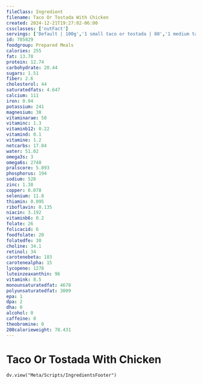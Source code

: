 ```yaml
---
fileClass: Ingredient
filename: Taco Or Tostada With Chicken
created: 2024-12-21T19:27:02-06:00
cssclasses: ['nutFact']
servings: ['Default | 100g','1 small taco or tostada | 80','1 medium taco or tostada | 98','1 large taco or tostada | 170','1 taco or tostada, ns size | 98','1 taco bell chicken taco | 78','1 cup | 122']
id: 785829
foodgroup: Prepared Meals
calories: 255
fat: 13.78
protein: 12.74
carbohydrate: 20.44
sugars: 1.51
fiber: 2.6
cholesterol: 44
saturatedfats: 4.647
calcium: 111
iron: 0.94
potassium: 241
magnesium: 38
vitaminarae: 50
vitaminc: 1.3
vitaminb12: 0.22
vitamind: 0.1
vitamine: 1.2
netcarbs: 17.84
water: 51.02
omega3s: 3
omega6s: 2748
pralscore: 5.893
phosphorus: 194
sodium: 528
zinc: 1.38
copper: 0.078
selenium: 11.8
thiamin: 0.095
riboflavin: 0.135
niacin: 3.192
vitaminb6: 0.2
folate: 26
folicacid: 6
foodfolate: 20
folatedfe: 30
choline: 34.1
retinol: 34
carotenebeta: 183
carotenealpha: 15
lycopene: 1278
luteinzeaxanthin: 96
vitamink: 8.5
monounsaturatedfat: 4678
polyunsaturatedfat: 3009
epa: 1
dpa: 2
dha: 0
alcohol: 0
caffeine: 0
theobromine: 0
200calorieweight: 78.431
---
```


# Taco Or Tostada With Chicken

```dataviewjs
dv.view("Meta/Scripts/IngredientsFooter")
```